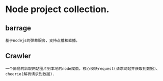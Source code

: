 #   Node project collection.

##  barrage

    基于nodejs的弹幕服务，支持点播和直播。

##  Crawler

    一个简易的趴取网站图片到本地的node爬虫，核心模块request(请求网站并获取到数据)、cheerio(解析请求到数据).